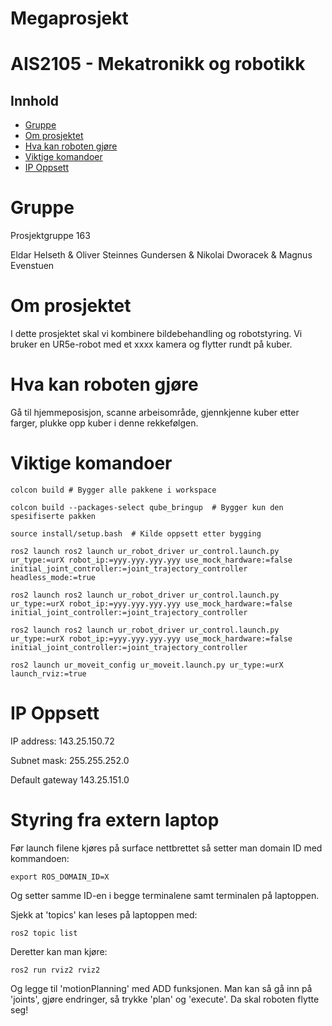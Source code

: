 # Megaprosjekt
# AIS2105 - Mekatronikk og robotikk

## Innhold
- [Gruppe](#Gruppe)
- [Om prosjektet](#Om-prosjektet)
- [Hva kan roboten gjøre](#Hva-kan-roboten-gjøre)
- [Viktige komandoer](#Viktige-komandoer)
- [IP Oppsett](#IP-Oppsett)
# Gruppe
Prosjektgruppe 163

Eldar Helseth &amp;
Oliver Steinnes Gundersen &amp;
Nikolai Dworacek &amp;
Magnus Evenstuen

# Om prosjektet
I dette prosjektet skal vi kombinere bildebehandling og robotstyring. Vi bruker en UR5e-robot med et xxxx kamera og flytter rundt på kuber. 

# Hva kan roboten gjøre
Gå til hjemmeposisjon, scanne arbeisområde, gjennkjenne kuber etter farger, plukke opp kuber i denne rekkefølgen. 

# Viktige komandoer
```
colcon build # Bygger alle pakkene i workspace
```
```
colcon build --packages-select qube_bringup  # Bygger kun den spesifiserte pakken
```
```
source install/setup.bash  # Kilde oppsett etter bygging
```
```
ros2 launch ros2 launch ur_robot_driver ur_control.launch.py ur_type:=urX ​robot_ip:=yyy.yyy.yyy.yyy use_mock_hardware:=false
initial_joint_controller:=joint_trajectory_controller headless_mode:=true
```
```
ros2 launch ros2 launch ur_robot_driver ur_control.launch.py ur_type:=urX robot_ip:=yyy.yyy.yyy.yyy use_mock_hardware:=false
initial_joint_controller:=joint_trajectory_controller
```
```
ros2 launch ros2 launch ur_robot_driver ur_control.launch.py ur_type:=urX robot_ip:=yyy.yyy.yyy.yyy use_mock_hardware:=false
initial_joint_controller:=joint_trajectory_controller
```
```
ros2 launch ur_moveit_config ur_moveit.launch.py ur_type:=urX launch_rviz:=true
```

# IP Oppsett
IP address: 143.25.150.72

Subnet mask: 255.255.252.0

Default gateway 143.25.151.0


# Styring fra extern laptop

Før launch filene kjøres på surface nettbrettet så setter man domain ID med kommandoen:
```
export ROS_DOMAIN_ID=X
```

Og setter samme ID-en i begge terminalene samt terminalen på laptoppen.

Sjekk at 'topics' kan leses på laptoppen med:
```
ros2 topic list
```

Deretter kan man kjøre:
```
ros2 run rviz2 rviz2
```

Og legge til 'motionPlanning' med ADD funksjonen. Man kan så gå inn på 'joints', gjøre endringer, så trykke 'plan' og 'execute'. Da skal roboten flytte seg! 
